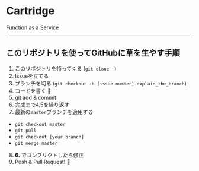 # Cartridge

Function as a Service

---

## このリポジトリを使ってGitHubに草を生やす手順

1. このリポジトリを持ってくる (`git clone ~`)
2. Issueを立てる
3. ブランチを切る (`git checkout -b [issue number]-explain_the_branch`)
4. コードを書く :memo:
5. git add & commit
6. 完成まで4,5を繰り返す
7. 最新の`master`ブランチを適用する
  - `git checkout master`
  - `git pull`
  - `git checkout [your branch]`
  - `git merge master`
8. **6.** でコンフリクトしたら修正
9. Push & Pull Request! :tada:

